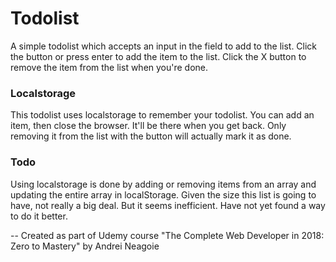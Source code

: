 # Todolist

A simple todolist which accepts an input in the field to add to the list.
Click the button or press enter to add the item to the list.
Click the X button to remove the item from the list when you're done.

### Localstorage
This todolist uses localstorage to remember your todolist. You can add an item, then close the browser. It'll be there when you get back. Only removing it from the list with the button will actually mark it as done.

### Todo
Using localstorage is done by adding or removing items from an array and updating the entire array in localStorage. Given the size this list is going to have, not really a big deal. But it seems inefficient. Have not yet found a way to do it better.

-- Created as part of Udemy course "The Complete Web Developer in 2018: Zero to Mastery" by Andrei Neagoie

